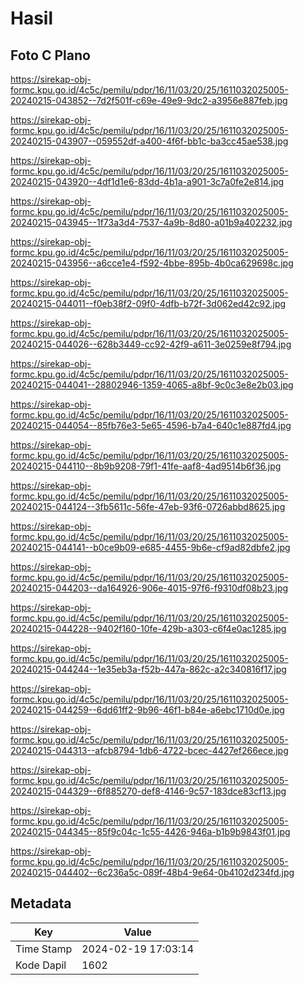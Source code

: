 # Hasil

## Foto C Plano

https://sirekap-obj-formc.kpu.go.id/4c5c/pemilu/pdpr/16/11/03/20/25/1611032025005-20240215-043852--7d2f501f-c69e-49e9-9dc2-a3956e887feb.jpg

https://sirekap-obj-formc.kpu.go.id/4c5c/pemilu/pdpr/16/11/03/20/25/1611032025005-20240215-043907--059552df-a400-4f6f-bb1c-ba3cc45ae538.jpg

https://sirekap-obj-formc.kpu.go.id/4c5c/pemilu/pdpr/16/11/03/20/25/1611032025005-20240215-043920--4df1d1e6-83dd-4b1a-a901-3c7a0fe2e814.jpg

https://sirekap-obj-formc.kpu.go.id/4c5c/pemilu/pdpr/16/11/03/20/25/1611032025005-20240215-043945--1f73a3d4-7537-4a9b-8d80-a01b9a402232.jpg

https://sirekap-obj-formc.kpu.go.id/4c5c/pemilu/pdpr/16/11/03/20/25/1611032025005-20240215-043956--a6cce1e4-f592-4bbe-895b-4b0ca629698c.jpg

https://sirekap-obj-formc.kpu.go.id/4c5c/pemilu/pdpr/16/11/03/20/25/1611032025005-20240215-044011--f0eb38f2-09f0-4dfb-b72f-3d062ed42c92.jpg

https://sirekap-obj-formc.kpu.go.id/4c5c/pemilu/pdpr/16/11/03/20/25/1611032025005-20240215-044026--628b3449-cc92-42f9-a611-3e0259e8f794.jpg

https://sirekap-obj-formc.kpu.go.id/4c5c/pemilu/pdpr/16/11/03/20/25/1611032025005-20240215-044041--28802946-1359-4065-a8bf-9c0c3e8e2b03.jpg

https://sirekap-obj-formc.kpu.go.id/4c5c/pemilu/pdpr/16/11/03/20/25/1611032025005-20240215-044054--85fb76e3-5e65-4596-b7a4-640c1e887fd4.jpg

https://sirekap-obj-formc.kpu.go.id/4c5c/pemilu/pdpr/16/11/03/20/25/1611032025005-20240215-044110--8b9b9208-79f1-41fe-aaf8-4ad9514b6f36.jpg

https://sirekap-obj-formc.kpu.go.id/4c5c/pemilu/pdpr/16/11/03/20/25/1611032025005-20240215-044124--3fb5611c-56fe-47eb-93f6-0726abbd8625.jpg

https://sirekap-obj-formc.kpu.go.id/4c5c/pemilu/pdpr/16/11/03/20/25/1611032025005-20240215-044141--b0ce9b09-e685-4455-9b6e-cf9ad82dbfe2.jpg

https://sirekap-obj-formc.kpu.go.id/4c5c/pemilu/pdpr/16/11/03/20/25/1611032025005-20240215-044203--da164926-906e-4015-97f6-f9310df08b23.jpg

https://sirekap-obj-formc.kpu.go.id/4c5c/pemilu/pdpr/16/11/03/20/25/1611032025005-20240215-044228--9402f160-10fe-429b-a303-c6f4e0ac1285.jpg

https://sirekap-obj-formc.kpu.go.id/4c5c/pemilu/pdpr/16/11/03/20/25/1611032025005-20240215-044244--1e35eb3a-f52b-447a-862c-a2c340816f17.jpg

https://sirekap-obj-formc.kpu.go.id/4c5c/pemilu/pdpr/16/11/03/20/25/1611032025005-20240215-044259--6dd61ff2-9b96-46f1-b84e-a6ebc1710d0e.jpg

https://sirekap-obj-formc.kpu.go.id/4c5c/pemilu/pdpr/16/11/03/20/25/1611032025005-20240215-044313--afcb8794-1db6-4722-bcec-4427ef266ece.jpg

https://sirekap-obj-formc.kpu.go.id/4c5c/pemilu/pdpr/16/11/03/20/25/1611032025005-20240215-044329--6f885270-def8-4146-9c57-183dce83cf13.jpg

https://sirekap-obj-formc.kpu.go.id/4c5c/pemilu/pdpr/16/11/03/20/25/1611032025005-20240215-044345--85f9c04c-1c55-4426-946a-b1b9b9843f01.jpg

https://sirekap-obj-formc.kpu.go.id/4c5c/pemilu/pdpr/16/11/03/20/25/1611032025005-20240215-044402--6c236a5c-089f-48b4-9e64-0b4102d234fd.jpg


## Metadata

| Key        | Value               |
| ---------- | ------------------- |
| Time Stamp | 2024-02-19 17:03:14 |
| Kode Dapil | 1602                |



